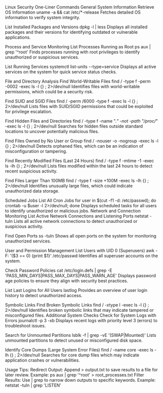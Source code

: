 Linux Security One-Liner Commands
General System Information
Retrieve OS Information
uname -a && cat /etc/*-release
Fetches detailed OS information to verify system integrity.

List Installed Packages and Versions
dpkg -l | less
Displays all installed packages and their versions for identifying outdated or vulnerable applications.

Process and Service Monitoring
List Processes Running as Root
ps aux | grep '^root'
Finds processes running with root privileges to identify unauthorized or suspicious services.

List Running Services
systemctl list-units --type=service
Displays all active services on the system for quick service status checks.

File and Directory Analysis
Find World-Writable Files
find / -type f -perm -0002 -exec ls -l {} \; 2>/dev/null
Identifies files with world-writable permissions, which could be a security risk.

Find SUID and SGID Files
find / -perm /6000 -type f -exec ls -l {} \; 2>/dev/null
Lists files with SUID/SGID permissions that could be exploited for privilege escalation.

Find Hidden Files and Directories
find / -type f -name ".*" -not -path "/proc/*" -exec ls -l {} \; 2>/dev/null
Searches for hidden files outside standard locations to uncover potentially malicious files.

Find Files Owned by No User or Group
find / -nouser -o -nogroup -exec ls -l {} \; 2>/dev/null
Detects orphaned files, which can be an indication of misconfiguration or tampering.

Find Recently Modified Files (Last 24 Hours)
find / -type f -mtime -1 -exec ls -lh {} \; 2>/dev/null
Lists files modified within the last 24 hours to detect recent suspicious activity.

Find Files Larger Than 100MB
find / -type f -size +100M -exec ls -lh {} \; 2>/dev/null
Identifies unusually large files, which could indicate unauthorized data storage.

Scheduled Jobs
List All Cron Jobs
for user in $(cut -f1 -d: /etc/passwd); do crontab -u $user -l 2>/dev/null; done
Displays scheduled tasks for all users to identify unauthorized or malicious jobs.
Network and Connection Monitoring
List Active Network Connections and Listening Ports
netstat -tuln
Lists all active network connections to detect unauthorized or suspicious activity.

Find Open Ports
ss -tuln
Shows all open ports on the system for monitoring unauthorized services.

User and Permission Management
List Users with UID 0 (Superusers)
awk -F: '($3 == 0) {print $1}' /etc/passwd
Identifies all superuser accounts on the system.

Check Password Policies
cat /etc/login.defs | grep -E 'PASS_MIN_DAYS|PASS_MAX_DAYS|PASS_WARN_AGE'
Displays password age policies to ensure they align with security best practices.

List Last Logins for All Users
lastlog
Provides an overview of user login history to detect unauthorized access.

Symbolic Links
Find Broken Symbolic Links
find / -xtype l -exec ls -l {} \; 2>/dev/null
Identifies broken symbolic links that may indicate tampered or misconfigured files.
Additional System Checks
Check for System Logs with Errors
journalctl -p 3 -xb
Displays recent logs with priority level 3 (errors) to troubleshoot issues.

Search for Unmounted Partitions
lsblk -f | grep -vE '(SWAP|Mounted)'
Lists unmounted partitions to detect unused or misconfigured disk space.

Identify Core Dumps (Large System Error Files)
find / -name core -exec ls -lh {} \; 2>/dev/null
Searches for core dump files which may indicate application crashes or vulnerabilities.

Usage Tips:
Redirect Output: Append > output.txt to save results to a file for later review.
Example: ps aux | grep '^root' > root_processes.txt
Filter Results: Use | grep to narrow down outputs to specific keywords.
Example: netstat -tuln | grep 'LISTEN'
